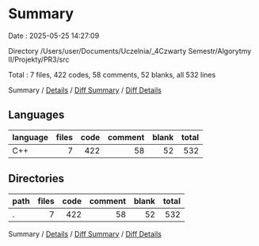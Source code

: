 # Summary

Date : 2025-05-25 14:27:09

Directory /Users/user/Documents/Uczelnia/_4Czwarty Semestr/Algorytmy II/Projekty/PR3/src

Total : 7 files,  422 codes, 58 comments, 52 blanks, all 532 lines

Summary / [Details](details.md) / [Diff Summary](diff.md) / [Diff Details](diff-details.md)

## Languages
| language | files | code | comment | blank | total |
| :--- | ---: | ---: | ---: | ---: | ---: |
| C++ | 7 | 422 | 58 | 52 | 532 |

## Directories
| path | files | code | comment | blank | total |
| :--- | ---: | ---: | ---: | ---: | ---: |
| . | 7 | 422 | 58 | 52 | 532 |

Summary / [Details](details.md) / [Diff Summary](diff.md) / [Diff Details](diff-details.md)